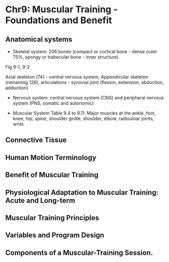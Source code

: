 # Chr9: Muscular Training -  Foundations and Benefit

## Anatomical systems

- Skeletal system: 206 bones (compact or cortical bone - dense outer 75%, spongy or trabecular bone - inner structure).

Fig 9-1, 9-2

Axial skeleton (74) - central nervous system,  Appendicular skeleton (remaining 126), articulations - synovial joint (flexion, extension, abduction, adduction)

- Nervous system: central nervous system (CNS) and peripheral nervous system (PNS, somatic and autonomic)

- Muscular System
Table 9.4 to 9.11: Major muscles at the ankle, foot, knee, hip, spine, shoulder girdle, shoulder, elbow, radioulnar joints, wrist. 

## Connective Tissue

## Human Motion Terminology

## Benefit of Muscular Training

## Physiological Adaptation to Muscular Training: Acute and Long-term

## Muscular Training Principles

## Variables and Program Design

## Components of a Muscular-Training Session.
